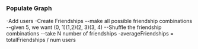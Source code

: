 <h3>Populate Graph</h3>

-Add users
-Create Friendships
--make all possible friendship combinations
--given 5, we want (0, 1)(1,2)(2, 3)(3, 4)
--Shuffle the friendship combinations
--take N number of friendships
-averageFriendships = totalFriendships / num users